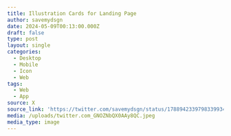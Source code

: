 ```yaml
---
title: Illustration Cards for Landing Page
author: savemydsgn
date: 2024-05-09T00:13:00.000Z
draft: false
type: post
layout: single
categories:
  - Desktop
  - Mobile
  - Icon
  - Web
tags:
  - Web
  - App
source: X
source_link: 'https://twitter.com/savemydsgn/status/1788942339798339934'
media: /uploads/twitter.com_GNOZNbQX0AAy8QC.jpeg
media_type: image
---
```


